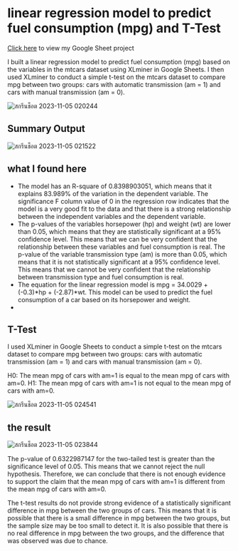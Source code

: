 # linear regression model to predict fuel consumption (mpg) and T-Test
[Click here](https://docs.google.com/spreadsheets/d/1N-dm08eIJ_BWdFe2CYuLvACzJUndbINhWHSaLDjDw7U/edit#gid=0) to view my Google Sheet project

I built a linear regression model to predict fuel consumption (mpg) based on the variables in the mtcars dataset using XLminer in Google Sheets. I then used XLminer to conduct a simple t-test on the mtcars dataset to compare mpg between two groups: cars with automatic transmission (am = 1) and cars with manual transmission (am = 0).

![สกรีนช็อต 2023-11-05 020244](https://github.com/Mvrkery/Data-Science-Bootcamp-Projects/assets/138161362/2bee7226-6bcc-451a-8a08-cf06b6517a7c)

## Summary Output

![สกรีนช็อต 2023-11-05 021522](https://github.com/Mvrkery/Data-Science-Bootcamp-Projects/assets/138161362/a24eb31f-ef8a-4a13-af8c-4467ba84bd6e)

## what I found here
- The model has an R-square of 0.8398903051, which means that it explains 83.989% of the variation in the dependent variable. The significance F column value of 0 in the regression row indicates that the model is a very good fit to the data and that there is a strong relationship between the independent variables and the dependent variable.
- The p-values of the variables horsepower (hp) and weight (wt) are lower than 0.05, which means that they are statistically significant at a 95% confidence level. This means that we can be very confident that the relationship between these variables and fuel consumption is real. The p-value of the variable transmission type (am) is more than 0.05, which means that it is not statistically significant at a 95% confidence level. This means that we cannot be very confident that the relationship between transmission type and fuel consumption is real.
- The equation for the linear regression model is mpg = 34.0029 + (-0.3)*hp + (-2.87)*wt. This model can be used to predict the fuel consumption of a car based on its horsepower and weight.
- 
## T-Test
I used XLminer in Google Sheets to conduct a simple t-test on the mtcars dataset to compare mpg between two groups: cars with automatic transmission (am = 1) and cars with manual transmission (am = 0).

H0: The mean mpg of cars with am=1 is equal to the mean mpg of cars with am=0.
H1: The mean mpg of cars with am=1 is not equal to the mean mpg of cars with am=0.

![สกรีนช็อต 2023-11-05 024541](https://github.com/Mvrkery/Data-Science-Bootcamp-Projects/assets/138161362/6cd95088-b23b-43c5-b60a-e1747f1b3238)

## the result

![สกรีนช็อต 2023-11-05 023844](https://github.com/Mvrkery/Data-Science-Bootcamp-Projects/assets/138161362/d9630125-dfb0-4c2a-94cc-6a840c18bd8a)

The p-value of 0.6322987147 for the two-tailed test is greater than the significance level of 0.05. This means that we cannot reject the null hypothesis. Therefore, we can conclude that there is not enough evidence to support the claim that the mean mpg of cars with am=1 is different from the mean mpg of cars with am=0.

The t-test results do not provide strong evidence of a statistically significant difference in mpg between the two groups of cars. This means that it is possible that there is a small difference in mpg between the two groups, but the sample size may be too small to detect it. It is also possible that there is no real difference in mpg between the two groups, and the difference that was observed was due to chance.
